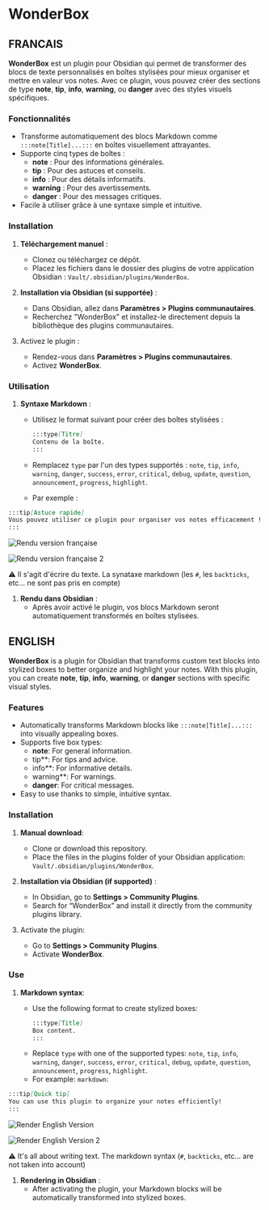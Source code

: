 # WonderBox

## FRANCAIS

**WonderBox** est un plugin pour Obsidian qui permet de transformer des blocs de texte personnalisés en boîtes stylisées pour mieux organiser et mettre en valeur vos notes. Avec ce plugin, vous pouvez créer des sections de type **note**, **tip**, **info**, **warning**, ou **danger** avec des styles visuels spécifiques.

### Fonctionnalités

- Transforme automatiquement des blocs Markdown comme `:::note[Title]...:::` en boîtes visuellement attrayantes.
- Supporte cinq types de boîtes :
  - **note** : Pour des informations générales.
  - **tip** : Pour des astuces et conseils.
  - **info** : Pour des détails informatifs.
  - **warning** : Pour des avertissements.
  - **danger** : Pour des messages critiques.
- Facile à utiliser grâce à une syntaxe simple et intuitive.

### Installation

1. **Téléchargement manuel** :

   - Clonez ou téléchargez ce dépôt.
   - Placez les fichiers dans le dossier des plugins de votre application Obsidian : `Vault/.obsidian/plugins/WonderBox`.

2. **Installation via Obsidian (si supportée)** :

   - Dans Obsidian, allez dans **Paramètres > Plugins communautaires**.
   - Recherchez "WonderBox" et installez-le directement depuis la bibliothèque des plugins communautaires.

3. Activez le plugin :
   - Rendez-vous dans **Paramètres > Plugins communautaires**.
   - Activez **WonderBox**.

### Utilisation

1. **Syntaxe Markdown** :

   - Utilisez le format suivant pour créer des boîtes stylisées :
     ```markdown
     :::type[Titre]
     Contenu de la boîte.
     :::
     ```
   - Remplacez `type` par l'un des types supportés : `note`, `tip`, `info`, `warning`, `danger`, `success`, `error`, `critical`, `debug`, `update`, `question`, `announcement`, `progress`, `highlight`.

   - Par exemple :

```markdown
:::tip[Astuce rapide]
Vous pouvez utiliser ce plugin pour organiser vos notes efficacement !
:::
```

![Rendu version française](https://github.com/Chrstn67/WonderBox/raw/main/images/rendu-version-francaise.png)

![Rendu version française 2](https://github.com/Chrstn67/WonderBox/raw/main/images/rendu-version-francaise-2.png)

⚠️ Il s'agit d'écrire du texte. La synataxe markdown (les `#`, les `backticks`, etc... ne sont pas pris en compte)

1. **Rendu dans Obsidian** :
   - Après avoir activé le plugin, vos blocs Markdown seront automatiquement transformés en boîtes stylisées.

## ENGLISH

**WonderBox** is a plugin for Obsidian that transforms custom text blocks into stylized boxes to better organize and highlight your notes. With this plugin, you can create **note**, **tip**, **info**, **warning**, or **danger** sections with specific visual styles.

### Features

- Automatically transforms Markdown blocks like `:::note[Title]...:::` into visually appealing boxes.
- Supports five box types:
  - **note**: For general information.
  - tip\*\*: For tips and advice.
  - info\*\*: For informative details.
  - warning\*\*: For warnings.
  - **danger**: For critical messages.
- Easy to use thanks to simple, intuitive syntax.

### Installation

1. **Manual download**:

   - Clone or download this repository.
   - Place the files in the plugins folder of your Obsidian application: `Vault/.obsidian/plugins/WonderBox`.

2. **Installation via Obsidian (if supported)** :

   - In Obsidian, go to **Settings > Community Plugins**.
   - Search for “WonderBox” and install it directly from the community plugins library.

3. Activate the plugin:
   - Go to **Settings > Community Plugins**.
   - Activate **WonderBox**.

### Use

1. **Markdown syntax**:

   - Use the following format to create stylized boxes:
     ```markdown
     :::type[Title]
     Box content.
     :::
     ```
   - Replace `type` with one of the supported types: `note`, `tip`, `info`, `warning`, `danger`, `success`, `error`, `critical`, `debug`, `update`, `question`, `announcement`, `progress`, `highlight`.
   - For example: `markdown`:

```markdown
:::tip[Quick tip]
You can use this plugin to organize your notes efficiently!
:::
```

![Render English Version](https://github.com/Chrstn67/WonderBox/raw/main/images/render-english-version.png)

![Render English Version 2](https://github.com/Chrstn67/WonderBox/raw/main/images/render-english-version-2.png)

⚠️ It's all about writing text. The markdown syntax (`#`, `backticks`, etc... are not taken into account)

1. **Rendering in Obsidian** :
   - After activating the plugin, your Markdown blocks will be automatically transformed into stylized boxes.
